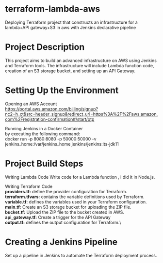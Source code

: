 # terraform-lambda-aws
Deploying Terraform project that constructs an infrastructure for a lambda+API gateway+S3 in aws with Jenkins declarative pipeline

# Project Description
This project aims to build an advanced infrastructure on AWS using Jenkins and Terraform tools. The infrastructure will include Lambda function code, creation of an S3 storage bucket, and setting up an API Gateway.

# Setting Up the Environment
Opening an AWS Account\
https://portal.aws.amazon.com/billing/signup?nc2=h_ct&src=header_signup&redirect_url=https%3A%2F%2Faws.amazon.com%2Fregistration-confirmation#/start/otp

Running Jenkins in a Docker Container\
by executing the following command:\
docker run -p 8080:8080 -p 50000:50000 -v jenkins_home:/var/jenkins_home jenkins/jenkins:lts-jdk11

# Project Build Steps
Writing Lambda Code
Write code for a Lambda function , i did it in  Node.js.

Writing Terraform Code\
    **providers.tf:** define the provider configuration for Terraform.\
    **terraform.tfvars:** contains the variable definitions used by Terraform.\
    **variable.tf:** defines the variables used in your Terraform configuration. \
    **main.tf:** Create an S3 storage bucket for uploading the ZIP file.\
    **bucket.tf:** Upload the ZIP file to the bucket created in AWS.\
    **api_gateway.tf:** Create a trigger for the API Gateway\
    **output.tf:** defines the output configuration for Terraform.\
    
# Creating a Jenkins Pipeline
Set up a pipeline in Jenkins to automate the Terraform deployment process.






